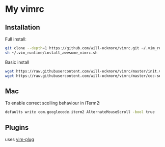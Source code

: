 # My vimrc

## Installation

Full install:

```bash
git clone --depth=1 https://github.com/will-ockmore/vimrc.git ~/.vim_runtime
sh ~/.vim_runtime/install_awesome_vimrc.sh
```

Basic install

```bash
wget https://raw.githubusercontent.com/will-ockmore/vimrc/master/init.vim -o ~/.config/nvim/init.vim
wget https://raw.githubusercontent.com/will-ockmore/vimrc/master/coc-settings.json -o ~/.config/nvim/coc-settings.json
```

## Mac

To enable correct scolling behaviour in iTerm2:

```bash
defaults write com.googlecode.iterm2 AlternateMouseScroll -bool true
```

## Plugins

uses [vim-plug](https://github.com/junegunn/vim-plug)
